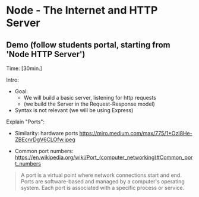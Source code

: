 
# Node - The Internet and HTTP Server


<!-- 

- Part 1: Skip all (we have already covered all this content) untill 'Why would I use a backend?'

- Part 2: demo (do not do codealong)

-->

## Demo (follow students portal, starting from 'Node HTTP Server')

Time: [30min.]


Intro:
- Goal:
  - We will build a basic server, listening for http requests
  - (we build the Server in the Request-Response model)
- Syntax is not relevant (we will be using Express)
  <!-- @Luis: ask students NOT to codealong for this example  -->
  <!-- @Luis: ask students NOT to codealong for this example  -->


Explain "Ports":

- Similarity: hardware ports
  https://miro.medium.com/max/775/1*OzI8He-ZBEcnrDgV6CLOfw.jpeg

- Common port numbers:
  https://en.wikipedia.org/wiki/Port_(computer_networking)#Common_port_numbers

> A port is a virtual point where network connections start and end. 
> Ports are software-based and managed by a computer's operating system. 
> Each port is associated with a specific process or service.




